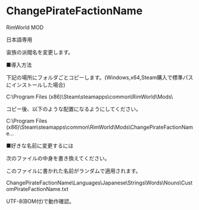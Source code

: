 # ChangePirateFactionName
RimWorld MOD

日本語専用

宙族の派閥名を変更します。

■導入方法

下記の場所にフォルダごとコピーします。(Windows,x64,Steam購入で標準パスにインストールした場合)

C:\Program Files (x86)\Steam\steamapps\common\RimWorld\Mods\

コピー後、以下のような配置になるようにしてください。

C:\Program Files (x86)\Steam\steamapps\common\RimWorld\Mods\ChangePirateFactionName\...

■好きな名前に変更するには

次のファイルの中身を書き換えてください。

このファイルに書かれた名前がランダムで適用されます。

ChangePirateFactionName\Languages\Japanese\Strings\Words\Nouns\CustomPirateFactionName.txt

UTF-8(BOM付)で動作確認。
